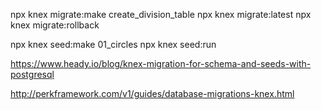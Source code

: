  npx knex migrate:make create_division_table 
 npx knex migrate:latest
 npx knex migrate:rollback

 npx knex seed:make 01_circles
 npx knex seed:run


 https://www.heady.io/blog/knex-migration-for-schema-and-seeds-with-postgresql

 http://perkframework.com/v1/guides/database-migrations-knex.html